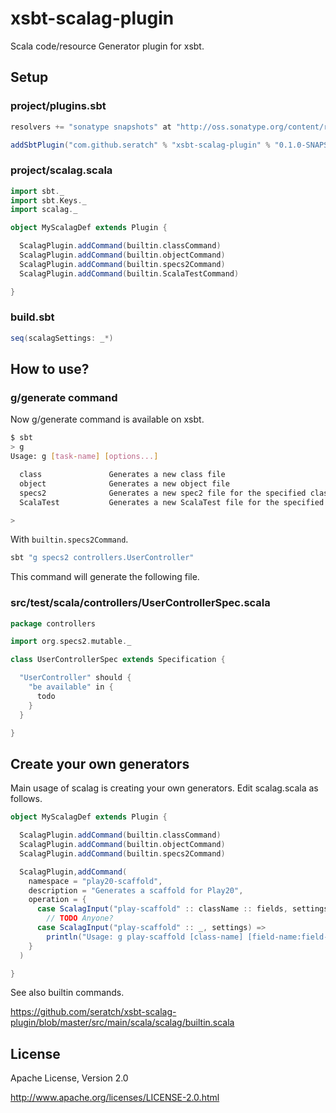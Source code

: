 # xsbt-scalag-plugin 

Scala code/resource Generator plugin for xsbt.

## Setup

### project/plugins.sbt

```scala
resolvers += "sonatype snapshots" at "http://oss.sonatype.org/content/repositories/snapshots"

addSbtPlugin("com.github.seratch" % "xsbt-scalag-plugin" % "0.1.0-SNAPSHOT")
```

### project/scalag.scala

```scala
import sbt._
import sbt.Keys._
import scalag._

object MyScalagDef extends Plugin {

  ScalagPlugin.addCommand(builtin.classCommand)
  ScalagPlugin.addCommand(builtin.objectCommand)
  ScalagPlugin.addCommand(builtin.specs2Command)
  ScalagPlugin.addCommand(builtin.ScalaTestCommand)

}
```

### build.sbt

```scala
seq(scalagSettings: _*)
```

## How to use?

### g/generate command

Now g/generate command is available on xsbt.

```sh
$ sbt
> g
Usage: g [task-name] [options...] 

  class               Generates a new class file
  object              Generates a new object file
  specs2              Generates a new spec2 file for the specified class
  ScalaTest           Generates a new ScalaTest file for the specified class

>
```

With `builtin.specs2Command`.

```sh
sbt "g specs2 controllers.UserController"
```

This command will generate the following file.

### src/test/scala/controllers/UserControllerSpec.scala

```scala
package controllers

import org.specs2.mutable._

class UserControllerSpec extends Specification {

  "UserController" should {
    "be available" in {
      todo
    }
  }

}
```

## Create your own generators

Main usage of scalag is creating your own generators. Edit scalag.scala as follows.

```scala
object MyScalagDef extends Plugin {

  ScalagPlugin.addCommand(builtin.classCommand)
  ScalagPlugin.addCommand(builtin.objectCommand)
  ScalagPlugin.addCommand(builtin.specs2Command)

  ScalagPlugin,addCommand(
    namespace = "play20-scaffold",
    description = "Generates a scaffold for Play20",
    operation = { 
      case ScalagInput("play-scaffold" :: className :: fields, settings) =>
        // TODO Anyone?
      case ScalagInput("play-scaffold" :: _, settings) =>
        println("Usage: g play-scaffold [class-name] [field-name:field-type ...]")
    }
  )

}
```

See also builtin commands.

https://github.com/seratch/xsbt-scalag-plugin/blob/master/src/main/scala/scalag/builtin.scala


## License

Apache License, Version 2.0

http://www.apache.org/licenses/LICENSE-2.0.html


